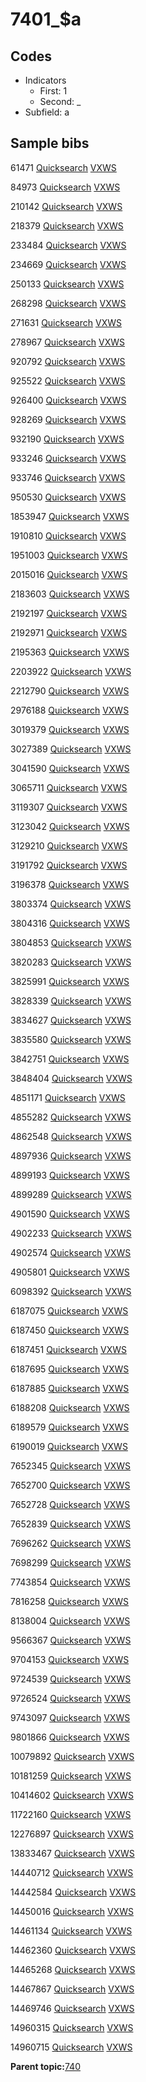 # 7401\_$a

## Codes

-   Indicators
    -   First: 1
    -   Second: \_
-   Subfield: a

## Sample bibs

61471 [Quicksearch](https://search.library.yale.edu/catalog/61471) [VXWS](http://prodorbis.library.yale.edu:7014/vxws/GetHoldingsService?bibId=61471)

84973 [Quicksearch](https://search.library.yale.edu/catalog/84973) [VXWS](http://prodorbis.library.yale.edu:7014/vxws/GetHoldingsService?bibId=84973)

210142 [Quicksearch](https://search.library.yale.edu/catalog/210142) [VXWS](http://prodorbis.library.yale.edu:7014/vxws/GetHoldingsService?bibId=210142)

218379 [Quicksearch](https://search.library.yale.edu/catalog/218379) [VXWS](http://prodorbis.library.yale.edu:7014/vxws/GetHoldingsService?bibId=218379)

233484 [Quicksearch](https://search.library.yale.edu/catalog/233484) [VXWS](http://prodorbis.library.yale.edu:7014/vxws/GetHoldingsService?bibId=233484)

234669 [Quicksearch](https://search.library.yale.edu/catalog/234669) [VXWS](http://prodorbis.library.yale.edu:7014/vxws/GetHoldingsService?bibId=234669)

250133 [Quicksearch](https://search.library.yale.edu/catalog/250133) [VXWS](http://prodorbis.library.yale.edu:7014/vxws/GetHoldingsService?bibId=250133)

268298 [Quicksearch](https://search.library.yale.edu/catalog/268298) [VXWS](http://prodorbis.library.yale.edu:7014/vxws/GetHoldingsService?bibId=268298)

271631 [Quicksearch](https://search.library.yale.edu/catalog/271631) [VXWS](http://prodorbis.library.yale.edu:7014/vxws/GetHoldingsService?bibId=271631)

278967 [Quicksearch](https://search.library.yale.edu/catalog/278967) [VXWS](http://prodorbis.library.yale.edu:7014/vxws/GetHoldingsService?bibId=278967)

920792 [Quicksearch](https://search.library.yale.edu/catalog/920792) [VXWS](http://prodorbis.library.yale.edu:7014/vxws/GetHoldingsService?bibId=920792)

925522 [Quicksearch](https://search.library.yale.edu/catalog/925522) [VXWS](http://prodorbis.library.yale.edu:7014/vxws/GetHoldingsService?bibId=925522)

926400 [Quicksearch](https://search.library.yale.edu/catalog/926400) [VXWS](http://prodorbis.library.yale.edu:7014/vxws/GetHoldingsService?bibId=926400)

928269 [Quicksearch](https://search.library.yale.edu/catalog/928269) [VXWS](http://prodorbis.library.yale.edu:7014/vxws/GetHoldingsService?bibId=928269)

932190 [Quicksearch](https://search.library.yale.edu/catalog/932190) [VXWS](http://prodorbis.library.yale.edu:7014/vxws/GetHoldingsService?bibId=932190)

933246 [Quicksearch](https://search.library.yale.edu/catalog/933246) [VXWS](http://prodorbis.library.yale.edu:7014/vxws/GetHoldingsService?bibId=933246)

933746 [Quicksearch](https://search.library.yale.edu/catalog/933746) [VXWS](http://prodorbis.library.yale.edu:7014/vxws/GetHoldingsService?bibId=933746)

950530 [Quicksearch](https://search.library.yale.edu/catalog/950530) [VXWS](http://prodorbis.library.yale.edu:7014/vxws/GetHoldingsService?bibId=950530)

1853947 [Quicksearch](https://search.library.yale.edu/catalog/1853947) [VXWS](http://prodorbis.library.yale.edu:7014/vxws/GetHoldingsService?bibId=1853947)

1910810 [Quicksearch](https://search.library.yale.edu/catalog/1910810) [VXWS](http://prodorbis.library.yale.edu:7014/vxws/GetHoldingsService?bibId=1910810)

1951003 [Quicksearch](https://search.library.yale.edu/catalog/1951003) [VXWS](http://prodorbis.library.yale.edu:7014/vxws/GetHoldingsService?bibId=1951003)

2015016 [Quicksearch](https://search.library.yale.edu/catalog/2015016) [VXWS](http://prodorbis.library.yale.edu:7014/vxws/GetHoldingsService?bibId=2015016)

2183603 [Quicksearch](https://search.library.yale.edu/catalog/2183603) [VXWS](http://prodorbis.library.yale.edu:7014/vxws/GetHoldingsService?bibId=2183603)

2192197 [Quicksearch](https://search.library.yale.edu/catalog/2192197) [VXWS](http://prodorbis.library.yale.edu:7014/vxws/GetHoldingsService?bibId=2192197)

2192971 [Quicksearch](https://search.library.yale.edu/catalog/2192971) [VXWS](http://prodorbis.library.yale.edu:7014/vxws/GetHoldingsService?bibId=2192971)

2195363 [Quicksearch](https://search.library.yale.edu/catalog/2195363) [VXWS](http://prodorbis.library.yale.edu:7014/vxws/GetHoldingsService?bibId=2195363)

2203922 [Quicksearch](https://search.library.yale.edu/catalog/2203922) [VXWS](http://prodorbis.library.yale.edu:7014/vxws/GetHoldingsService?bibId=2203922)

2212790 [Quicksearch](https://search.library.yale.edu/catalog/2212790) [VXWS](http://prodorbis.library.yale.edu:7014/vxws/GetHoldingsService?bibId=2212790)

2976188 [Quicksearch](https://search.library.yale.edu/catalog/2976188) [VXWS](http://prodorbis.library.yale.edu:7014/vxws/GetHoldingsService?bibId=2976188)

3019379 [Quicksearch](https://search.library.yale.edu/catalog/3019379) [VXWS](http://prodorbis.library.yale.edu:7014/vxws/GetHoldingsService?bibId=3019379)

3027389 [Quicksearch](https://search.library.yale.edu/catalog/3027389) [VXWS](http://prodorbis.library.yale.edu:7014/vxws/GetHoldingsService?bibId=3027389)

3041590 [Quicksearch](https://search.library.yale.edu/catalog/3041590) [VXWS](http://prodorbis.library.yale.edu:7014/vxws/GetHoldingsService?bibId=3041590)

3065711 [Quicksearch](https://search.library.yale.edu/catalog/3065711) [VXWS](http://prodorbis.library.yale.edu:7014/vxws/GetHoldingsService?bibId=3065711)

3119307 [Quicksearch](https://search.library.yale.edu/catalog/3119307) [VXWS](http://prodorbis.library.yale.edu:7014/vxws/GetHoldingsService?bibId=3119307)

3123042 [Quicksearch](https://search.library.yale.edu/catalog/3123042) [VXWS](http://prodorbis.library.yale.edu:7014/vxws/GetHoldingsService?bibId=3123042)

3129210 [Quicksearch](https://search.library.yale.edu/catalog/3129210) [VXWS](http://prodorbis.library.yale.edu:7014/vxws/GetHoldingsService?bibId=3129210)

3191792 [Quicksearch](https://search.library.yale.edu/catalog/3191792) [VXWS](http://prodorbis.library.yale.edu:7014/vxws/GetHoldingsService?bibId=3191792)

3196378 [Quicksearch](https://search.library.yale.edu/catalog/3196378) [VXWS](http://prodorbis.library.yale.edu:7014/vxws/GetHoldingsService?bibId=3196378)

3803374 [Quicksearch](https://search.library.yale.edu/catalog/3803374) [VXWS](http://prodorbis.library.yale.edu:7014/vxws/GetHoldingsService?bibId=3803374)

3804316 [Quicksearch](https://search.library.yale.edu/catalog/3804316) [VXWS](http://prodorbis.library.yale.edu:7014/vxws/GetHoldingsService?bibId=3804316)

3804853 [Quicksearch](https://search.library.yale.edu/catalog/3804853) [VXWS](http://prodorbis.library.yale.edu:7014/vxws/GetHoldingsService?bibId=3804853)

3820283 [Quicksearch](https://search.library.yale.edu/catalog/3820283) [VXWS](http://prodorbis.library.yale.edu:7014/vxws/GetHoldingsService?bibId=3820283)

3825991 [Quicksearch](https://search.library.yale.edu/catalog/3825991) [VXWS](http://prodorbis.library.yale.edu:7014/vxws/GetHoldingsService?bibId=3825991)

3828339 [Quicksearch](https://search.library.yale.edu/catalog/3828339) [VXWS](http://prodorbis.library.yale.edu:7014/vxws/GetHoldingsService?bibId=3828339)

3834627 [Quicksearch](https://search.library.yale.edu/catalog/3834627) [VXWS](http://prodorbis.library.yale.edu:7014/vxws/GetHoldingsService?bibId=3834627)

3835580 [Quicksearch](https://search.library.yale.edu/catalog/3835580) [VXWS](http://prodorbis.library.yale.edu:7014/vxws/GetHoldingsService?bibId=3835580)

3842751 [Quicksearch](https://search.library.yale.edu/catalog/3842751) [VXWS](http://prodorbis.library.yale.edu:7014/vxws/GetHoldingsService?bibId=3842751)

3848404 [Quicksearch](https://search.library.yale.edu/catalog/3848404) [VXWS](http://prodorbis.library.yale.edu:7014/vxws/GetHoldingsService?bibId=3848404)

4851171 [Quicksearch](https://search.library.yale.edu/catalog/4851171) [VXWS](http://prodorbis.library.yale.edu:7014/vxws/GetHoldingsService?bibId=4851171)

4855282 [Quicksearch](https://search.library.yale.edu/catalog/4855282) [VXWS](http://prodorbis.library.yale.edu:7014/vxws/GetHoldingsService?bibId=4855282)

4862548 [Quicksearch](https://search.library.yale.edu/catalog/4862548) [VXWS](http://prodorbis.library.yale.edu:7014/vxws/GetHoldingsService?bibId=4862548)

4897936 [Quicksearch](https://search.library.yale.edu/catalog/4897936) [VXWS](http://prodorbis.library.yale.edu:7014/vxws/GetHoldingsService?bibId=4897936)

4899193 [Quicksearch](https://search.library.yale.edu/catalog/4899193) [VXWS](http://prodorbis.library.yale.edu:7014/vxws/GetHoldingsService?bibId=4899193)

4899289 [Quicksearch](https://search.library.yale.edu/catalog/4899289) [VXWS](http://prodorbis.library.yale.edu:7014/vxws/GetHoldingsService?bibId=4899289)

4901590 [Quicksearch](https://search.library.yale.edu/catalog/4901590) [VXWS](http://prodorbis.library.yale.edu:7014/vxws/GetHoldingsService?bibId=4901590)

4902233 [Quicksearch](https://search.library.yale.edu/catalog/4902233) [VXWS](http://prodorbis.library.yale.edu:7014/vxws/GetHoldingsService?bibId=4902233)

4902574 [Quicksearch](https://search.library.yale.edu/catalog/4902574) [VXWS](http://prodorbis.library.yale.edu:7014/vxws/GetHoldingsService?bibId=4902574)

4905801 [Quicksearch](https://search.library.yale.edu/catalog/4905801) [VXWS](http://prodorbis.library.yale.edu:7014/vxws/GetHoldingsService?bibId=4905801)

6098392 [Quicksearch](https://search.library.yale.edu/catalog/6098392) [VXWS](http://prodorbis.library.yale.edu:7014/vxws/GetHoldingsService?bibId=6098392)

6187075 [Quicksearch](https://search.library.yale.edu/catalog/6187075) [VXWS](http://prodorbis.library.yale.edu:7014/vxws/GetHoldingsService?bibId=6187075)

6187450 [Quicksearch](https://search.library.yale.edu/catalog/6187450) [VXWS](http://prodorbis.library.yale.edu:7014/vxws/GetHoldingsService?bibId=6187450)

6187451 [Quicksearch](https://search.library.yale.edu/catalog/6187451) [VXWS](http://prodorbis.library.yale.edu:7014/vxws/GetHoldingsService?bibId=6187451)

6187695 [Quicksearch](https://search.library.yale.edu/catalog/6187695) [VXWS](http://prodorbis.library.yale.edu:7014/vxws/GetHoldingsService?bibId=6187695)

6187885 [Quicksearch](https://search.library.yale.edu/catalog/6187885) [VXWS](http://prodorbis.library.yale.edu:7014/vxws/GetHoldingsService?bibId=6187885)

6188208 [Quicksearch](https://search.library.yale.edu/catalog/6188208) [VXWS](http://prodorbis.library.yale.edu:7014/vxws/GetHoldingsService?bibId=6188208)

6189579 [Quicksearch](https://search.library.yale.edu/catalog/6189579) [VXWS](http://prodorbis.library.yale.edu:7014/vxws/GetHoldingsService?bibId=6189579)

6190019 [Quicksearch](https://search.library.yale.edu/catalog/6190019) [VXWS](http://prodorbis.library.yale.edu:7014/vxws/GetHoldingsService?bibId=6190019)

7652345 [Quicksearch](https://search.library.yale.edu/catalog/7652345) [VXWS](http://prodorbis.library.yale.edu:7014/vxws/GetHoldingsService?bibId=7652345)

7652700 [Quicksearch](https://search.library.yale.edu/catalog/7652700) [VXWS](http://prodorbis.library.yale.edu:7014/vxws/GetHoldingsService?bibId=7652700)

7652728 [Quicksearch](https://search.library.yale.edu/catalog/7652728) [VXWS](http://prodorbis.library.yale.edu:7014/vxws/GetHoldingsService?bibId=7652728)

7652839 [Quicksearch](https://search.library.yale.edu/catalog/7652839) [VXWS](http://prodorbis.library.yale.edu:7014/vxws/GetHoldingsService?bibId=7652839)

7696262 [Quicksearch](https://search.library.yale.edu/catalog/7696262) [VXWS](http://prodorbis.library.yale.edu:7014/vxws/GetHoldingsService?bibId=7696262)

7698299 [Quicksearch](https://search.library.yale.edu/catalog/7698299) [VXWS](http://prodorbis.library.yale.edu:7014/vxws/GetHoldingsService?bibId=7698299)

7743854 [Quicksearch](https://search.library.yale.edu/catalog/7743854) [VXWS](http://prodorbis.library.yale.edu:7014/vxws/GetHoldingsService?bibId=7743854)

7816258 [Quicksearch](https://search.library.yale.edu/catalog/7816258) [VXWS](http://prodorbis.library.yale.edu:7014/vxws/GetHoldingsService?bibId=7816258)

8138004 [Quicksearch](https://search.library.yale.edu/catalog/8138004) [VXWS](http://prodorbis.library.yale.edu:7014/vxws/GetHoldingsService?bibId=8138004)

9566367 [Quicksearch](https://search.library.yale.edu/catalog/9566367) [VXWS](http://prodorbis.library.yale.edu:7014/vxws/GetHoldingsService?bibId=9566367)

9704153 [Quicksearch](https://search.library.yale.edu/catalog/9704153) [VXWS](http://prodorbis.library.yale.edu:7014/vxws/GetHoldingsService?bibId=9704153)

9724539 [Quicksearch](https://search.library.yale.edu/catalog/9724539) [VXWS](http://prodorbis.library.yale.edu:7014/vxws/GetHoldingsService?bibId=9724539)

9726524 [Quicksearch](https://search.library.yale.edu/catalog/9726524) [VXWS](http://prodorbis.library.yale.edu:7014/vxws/GetHoldingsService?bibId=9726524)

9743097 [Quicksearch](https://search.library.yale.edu/catalog/9743097) [VXWS](http://prodorbis.library.yale.edu:7014/vxws/GetHoldingsService?bibId=9743097)

9801866 [Quicksearch](https://search.library.yale.edu/catalog/9801866) [VXWS](http://prodorbis.library.yale.edu:7014/vxws/GetHoldingsService?bibId=9801866)

10079892 [Quicksearch](https://search.library.yale.edu/catalog/10079892) [VXWS](http://prodorbis.library.yale.edu:7014/vxws/GetHoldingsService?bibId=10079892)

10181259 [Quicksearch](https://search.library.yale.edu/catalog/10181259) [VXWS](http://prodorbis.library.yale.edu:7014/vxws/GetHoldingsService?bibId=10181259)

10414602 [Quicksearch](https://search.library.yale.edu/catalog/10414602) [VXWS](http://prodorbis.library.yale.edu:7014/vxws/GetHoldingsService?bibId=10414602)

11722160 [Quicksearch](https://search.library.yale.edu/catalog/11722160) [VXWS](http://prodorbis.library.yale.edu:7014/vxws/GetHoldingsService?bibId=11722160)

12276897 [Quicksearch](https://search.library.yale.edu/catalog/12276897) [VXWS](http://prodorbis.library.yale.edu:7014/vxws/GetHoldingsService?bibId=12276897)

13833467 [Quicksearch](https://search.library.yale.edu/catalog/13833467) [VXWS](http://prodorbis.library.yale.edu:7014/vxws/GetHoldingsService?bibId=13833467)

14440712 [Quicksearch](https://search.library.yale.edu/catalog/14440712) [VXWS](http://prodorbis.library.yale.edu:7014/vxws/GetHoldingsService?bibId=14440712)

14442584 [Quicksearch](https://search.library.yale.edu/catalog/14442584) [VXWS](http://prodorbis.library.yale.edu:7014/vxws/GetHoldingsService?bibId=14442584)

14450016 [Quicksearch](https://search.library.yale.edu/catalog/14450016) [VXWS](http://prodorbis.library.yale.edu:7014/vxws/GetHoldingsService?bibId=14450016)

14461134 [Quicksearch](https://search.library.yale.edu/catalog/14461134) [VXWS](http://prodorbis.library.yale.edu:7014/vxws/GetHoldingsService?bibId=14461134)

14462360 [Quicksearch](https://search.library.yale.edu/catalog/14462360) [VXWS](http://prodorbis.library.yale.edu:7014/vxws/GetHoldingsService?bibId=14462360)

14465268 [Quicksearch](https://search.library.yale.edu/catalog/14465268) [VXWS](http://prodorbis.library.yale.edu:7014/vxws/GetHoldingsService?bibId=14465268)

14467867 [Quicksearch](https://search.library.yale.edu/catalog/14467867) [VXWS](http://prodorbis.library.yale.edu:7014/vxws/GetHoldingsService?bibId=14467867)

14469746 [Quicksearch](https://search.library.yale.edu/catalog/14469746) [VXWS](http://prodorbis.library.yale.edu:7014/vxws/GetHoldingsService?bibId=14469746)

14960315 [Quicksearch](https://search.library.yale.edu/catalog/14960315) [VXWS](http://prodorbis.library.yale.edu:7014/vxws/GetHoldingsService?bibId=14960315)

14960715 [Quicksearch](https://search.library.yale.edu/catalog/14960715) [VXWS](http://prodorbis.library.yale.edu:7014/vxws/GetHoldingsService?bibId=14960715)

**Parent topic:**[740](../../tags/740/740.md)

